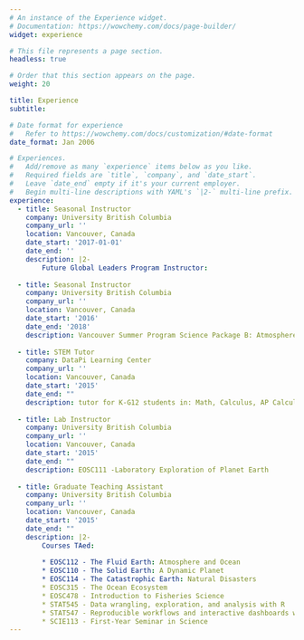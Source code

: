 ```yaml
---
# An instance of the Experience widget.
# Documentation: https://wowchemy.com/docs/page-builder/
widget: experience

# This file represents a page section.
headless: true

# Order that this section appears on the page.
weight: 20

title: Experience
subtitle:

# Date format for experience
#   Refer to https://wowchemy.com/docs/customization/#date-format
date_format: Jan 2006

# Experiences.
#   Add/remove as many `experience` items below as you like.
#   Required fields are `title`, `company`, and `date_start`.
#   Leave `date_end` empty if it's your current employer.
#   Begin multi-line descriptions with YAML's `|2-` multi-line prefix.
experience:
  - title: Seasonal Instructor
    company: University British Columbia 
    company_url: ''
    location: Vancouver, Canada
    date_start: '2017-01-01'
    date_end: ''
    description: |2-
        Future Global Leaders Program Instructor:
        
  - title: Seasonal Instructor
    company: University British Columbia 
    company_url: ''
    location: Vancouver, Canada
    date_start: '2016'
    date_end: '2018'
    description: Vancouver Summer Program Science Package B: Atmosphere and Ocean Instructor
    
  - title: STEM Tutor
    company: DataPi Learning Center
    company_url: ''
    location: Vancouver, Canada
    date_start: '2015'
    date_end: ""
    description: tutor for K-G12 students in: Math, Calculus, AP Calculus, Science, Chemistry, Physics, and MCAT
  
  - title: Lab Instructor
    company: University British Columbia
    company_url: ''
    location: Vancouver, Canada
    date_start: '2015'
    date_end: ""
    description: EOSC111 -Laboratory Exploration of Planet Earth
    
  - title: Graduate Teaching Assistant
    company: University British Columbia
    company_url: ''
    location: Vancouver, Canada
    date_start: '2015'
    date_end: ""
    description: |2-
        Courses TAed:
             
        * EOSC112 - The Fluid Earth: Atmosphere and Ocean
        * EOSC110 - The Solid Earth: A Dynamic Planet
        * EOSC114 - The Catastrophic Earth: Natural Disasters
        * EOSC315 - The Ocean Ecosystem
        * EOSC478 - Introduction to Fisheries Science
        * STAT545 - Data wrangling, exploration, and analysis with R
        * STAT547 - Reproducible workflows and interactive dashboards with R
        * SCIE113 - First-Year Seminar in Science
---
```

